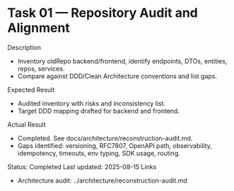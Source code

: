 <!--
File: 01-audit-and-alignment.md
Purpose: Task log for repository audit and alignment.
All Rights Reserved. Arodi Emmanuel
-->
# Task 01 — Repository Audit and Alignment

Description
- Inventory oldRepo backend/frontend, identify endpoints, DTOs, entities, repos, services.
- Compare against DDD/Clean Architecture conventions and list gaps.

Expected Result
- Audited inventory with risks and inconsistency list.
- Target DDD mapping drafted for backend and frontend.

Actual Result
- Completed. See docs/architecture/reconstruction-audit.md.
- Gaps identified: versioning, RFC7807, OpenAPI path, observability, idempotency, timeouts, env typing, SDK usage, routing.

Status: Completed
Last updated: 2025-08-15
Links
- Architecture audit: ../architecture/reconstruction-audit.md
